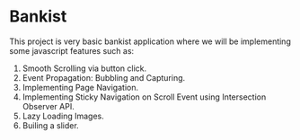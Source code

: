 # Bankist

This project is very basic bankist application where we will be implementing some javascript features such as:

1. Smooth Scrolling via button click.
2. Event Propagation: Bubbling and Capturing.
3. Implementing Page Navigation.
4. Implementing Sticky Navigation on Scroll Event using Intersection Observer API.
5. Lazy Loading Images.
6. Builing a slider.
